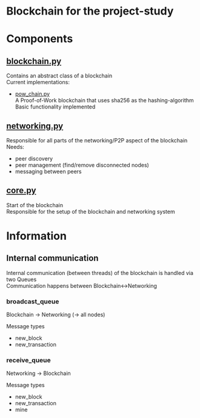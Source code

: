 # Blockchain for the project-study

# Components
## [blockchain.py](./blockchain.py)
Contains an abstract class of a blockchain \
Current implementations:
* [pow_chain.py](./pow_chain.py)\
A Proof-of-Work blockchain that uses sha256 as the hashing-algorithm \
Basic functionality implemented
## [networking.py](./networking-py)
Responsible for all parts of the networking/P2P aspect of the blockchain \
Needs:
* peer discovery
* peer management (find/remove disconnected nodes)
* messaging between peers
## [core.py](./core.py)
Start of the blockchain \
Responsible for the setup of the blockchain and networking system

# Information
## Internal communication
Internal communication (between threads) of the blockchain is handled via two Queues \
Communication happens between Blockchain<->Networking
### broadcast_queue
Blockchain -> Networking (-> all nodes)

Message types
* new_block
* new_transaction

### receive_queue
Networking -> Blockchain 

Message types
* new_block
* new_transaction
* mine